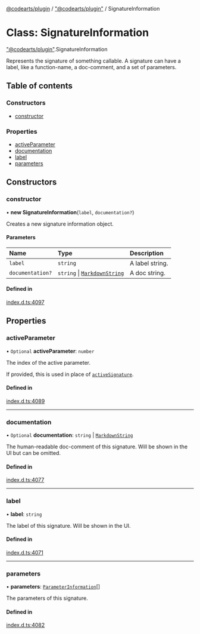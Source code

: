 [@codearts/plugin](../README.md) / ["@codearts/plugin"](../modules/_codearts_plugin_.md) / SignatureInformation

# Class: SignatureInformation

["@codearts/plugin"](../modules/_codearts_plugin_.md).SignatureInformation

Represents the signature of something callable. A signature
can have a label, like a function-name, a doc-comment, and
a set of parameters.

## Table of contents

### Constructors

- [constructor](codearts_plugin_.SignatureInformation.md#constructor)

### Properties

- [activeParameter](codearts_plugin_.SignatureInformation.md#activeparameter)
- [documentation](codearts_plugin_.SignatureInformation.md#documentation)
- [label](codearts_plugin_.SignatureInformation.md#label)
- [parameters](codearts_plugin_.SignatureInformation.md#parameters)

## Constructors

### constructor

• **new SignatureInformation**(`label`, `documentation?`)

Creates a new signature information object.

#### Parameters

| Name | Type | Description |
| :------ | :------ | :------ |
| `label` | `string` | A label string. |
| `documentation?` | `string` \| [`MarkdownString`](codearts_plugin_.MarkdownString.md) | A doc string. |

#### Defined in

[index.d.ts:4097](https://github.com/xyz-fish/cloudide-plugin-api/blob/9927cd6/index.d.ts#L4097)

## Properties

### activeParameter

• `Optional` **activeParameter**: `number`

The index of the active parameter.

If provided, this is used in place of [`activeSignature`](codearts_plugin_.SignatureHelp.md#activesignature).

#### Defined in

[index.d.ts:4089](https://github.com/xyz-fish/cloudide-plugin-api/blob/9927cd6/index.d.ts#L4089)

___

### documentation

• `Optional` **documentation**: `string` \| [`MarkdownString`](codearts_plugin_.MarkdownString.md)

The human-readable doc-comment of this signature. Will be shown
in the UI but can be omitted.

#### Defined in

[index.d.ts:4077](https://github.com/xyz-fish/cloudide-plugin-api/blob/9927cd6/index.d.ts#L4077)

___

### label

• **label**: `string`

The label of this signature. Will be shown in
the UI.

#### Defined in

[index.d.ts:4071](https://github.com/xyz-fish/cloudide-plugin-api/blob/9927cd6/index.d.ts#L4071)

___

### parameters

• **parameters**: [`ParameterInformation`](codearts_plugin_.ParameterInformation.md)[]

The parameters of this signature.

#### Defined in

[index.d.ts:4082](https://github.com/xyz-fish/cloudide-plugin-api/blob/9927cd6/index.d.ts#L4082)
